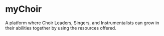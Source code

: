 # myChoir
A platform where Choir Leaders, Singers, and Instrumentalists can grow in their abilities together by using the resources offered.
